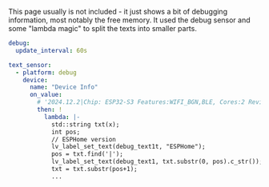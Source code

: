 This page usually is not included - it just shows a bit of debugging information, most notably the free memory. It used the debug sensor and some "lambda magic" to split the texts into smaller parts.

```Yaml
debug:
  update_interval: 60s

text_sensor:
  - platform: debug
    device:
      name: "Device Info"
      on_value:
        # '2024.12.2|Chip: ESP32-S3 Features:WIFI_BGN,BLE, Cores:2 Revision:2|ESP-IDF: 5.1.5|EFuse MAC: F0:F5:BD:4B:95:B0|Reset: Software Reset Digital Core|Wakeup: Unknown'
        then: !
          lambda: |-
            std::string txt(x);
            int pos;
            // ESPHome version
            lv_label_set_text(debug_text1t, "ESPHome");
            pos = txt.find('|');
            lv_label_set_text(debug_text1, txt.substr(0, pos).c_str());
            txt = txt.substr(pos+1);
            ...
```